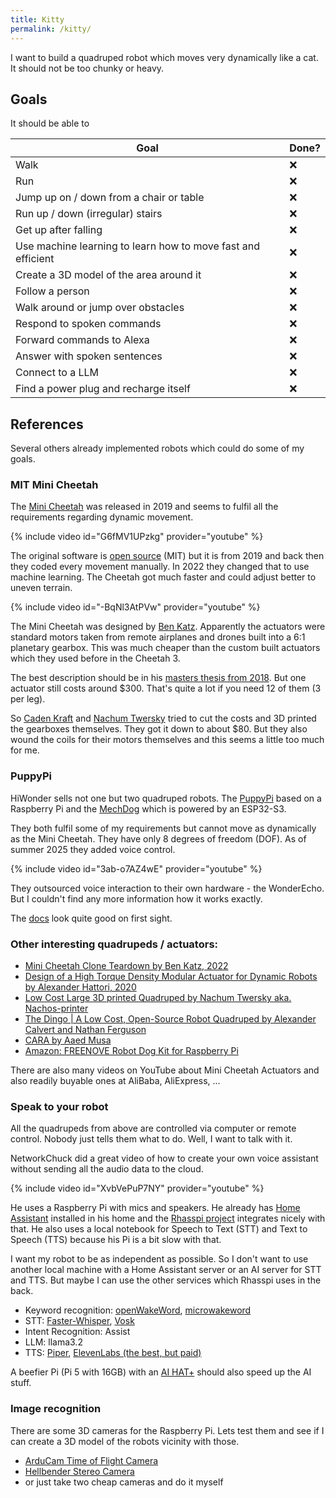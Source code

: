 ```yaml
---
title: Kitty
permalink: /kitty/
---
```


I want to build a quadruped robot which moves very dynamically like a cat. It should not be too chunky or heavy.

## Goals

It should be able to

| Goal                        | Done?                                       |
|-----------------------------|--------------------------------------------------|
| Walk            | ❌ |
| Run          | ❌ |
| Jump up on / down from a chair or table        | ❌ |
| Run up / down (irregular) stairs       | ❌ |
| Get up after falling          | ❌ |
| Use machine learning to learn how to move fast and efficient          | ❌ |
| Create a 3D model of the area around it          | ❌ |
| Follow a person          | ❌ |
| Walk around or jump over obstacles         | ❌ |
| Respond to spoken commands          | ❌ |
| Forward commands to Alexa          | ❌ |
| Answer with spoken sentences          | ❌ |
| Connect to a LLM          | ❌ |
| Find a power plug and recharge itself          | ❌ |

## References

Several others already implemented robots which could do some of my goals.

### MIT Mini Cheetah

The [Mini Cheetah](https://news.mit.edu/2019/mit-mini-cheetah-first-four-legged-robot-to-backflip-0304) was released in 2019 and seems to fulfil all the requirements regarding dynamic movement.

{% include video id="G6fMV1UPzkg" provider="youtube" %}

The original software is [open source](https://github.com/mit-biomimetics/Cheetah-Software/blob/master/README.md) (MIT) but it is from 2019 and back then they coded every movement manually. In 2022 they changed that to use machine learning. The Cheetah got much faster and could adjust better to uneven terrain.

{% include video id="-BqNl3AtPVw" provider="youtube" %}

The Mini Cheetah was designed by [Ben Katz](https://build-its.blogspot.com/2019/12/the-mini-cheetah-robot.html). Apparently the actuators were standard motors taken from remote airplanes and drones built into a 6:1 planetary gearbox. This was much cheaper than the custom built actuators which they used before in the Cheetah 3.

The best description should be in his [masters thesis from 2018](https://dspace.mit.edu/handle/1721.1/118671). But one actuator still costs around $300. That's quite a lot if you need 12 of them (3 per leg).

So [Caden Kraft](https://cadenkraft.com/ironless-cycloidal-planetary-actuator/) and [Nachum Twersky](https://www.reddit.com/r/robotics/comments/1i00orx/3d_printed_mit_mini_cheetah_actuator/) tried to cut the costs and 3D printed the gearboxes themselves. They got it down to about $80. But they also wound the coils for their motors themselves and this seems a little too much for me.

### PuppyPi

HiWonder sells not one but two quadruped robots. The [PuppyPi](https://www.hiwonder.com/products/puppypi) based on a Raspberry Pi and the [MechDog](https://www.hiwonder.com/products/mechdog) which is powered by an ESP32-S3.

They both fulfil some of my requirements but cannot move as dynamically as the Mini Cheetah. They have only 8 degrees of freedom (DOF). As of summer 2025 they added voice control.

{% include video id="3ab-o7AZ4wE" provider="youtube" %}

They outsourced voice interaction to their own hardware - the WonderEcho. But I couldn't find any more information how it works exactly.

The [docs](https://docs.hiwonder.com/projects/PuppyPi/en/latest/) look quite good on first sight.

### Other interesting quadrupeds / actuators:

- [Mini Cheetah Clone Teardown by Ben Katz, 2022](https://build-its-inprogress.blogspot.com/2022/11/mini-cheetah-clone-teardown.html)
- [Design of a High Torque Density Modular Actuator for Dynamic Robots by Alexander Hattori, 2020](https://dspace.mit.edu/handle/1721.1/127165)
- [Low Cost Large 3D printed Quadruped by Nachum Twersky aka. Nachos-printer](https://www.reddit.com/r/BambuLab/comments/1cqfcf2/low_cost_large_3d_printed_quadruped/)
- [The Dingo | A Low Cost, Open-Source Robot Quadruped by Alexander Calvert and Nathan Ferguson](https://youtu.be/8KntOIgzUjY?si=zr1fESBo0SI49hOZ)
- [CARA by Aaed Musa](https://www.aaedmusa.com/projects/cara)
- [Amazon: FREENOVE Robot Dog Kit for Raspberry Pi](https://www.amazon.de/FREENOVE-Raspberry-Balancing-Recognition-Ultrasonic/dp/B08C254F73)

There are also many videos on YouTube about Mini Cheetah Actuators and also readily buyable ones at AliBaba, AliExpress, ...

### Speak to your robot

All the quadrupeds from above are controlled via computer or remote control. Nobody just tells them what to do. Well, I want to talk with it.

NetworkChuck did a great video of how to create your own voice assistant without sending all the audio data to the cloud.

{% include video id="XvbVePuP7NY" provider="youtube" %}

He uses a Raspberry Pi with mics and speakers. He already has [Home Assistant](https://www.home-assistant.io/installation/) installed in his home and the [Rhasspi project](https://github.com/rhasspy/wyoming-satellite) integrates nicely with that. He also uses a local notebook for Speech to Text (STT) and Text to Speech (TTS) because his Pi is a bit slow with that.

I want my robot to be as independent as possible. So I don't want to use another local machine with a Home Assistant server or an AI server for STT and TTS. But maybe I can use the other services which Rhasspi uses in the back.

- Keyword recognition: [openWakeWord](https://github.com/rhasspy/openWakeWord-cpp), [microwakeword](https://github.com/kahrendt/microWakeWord/)
- STT: [Faster-Whisper](https://github.com/SYSTRAN/faster-whisper), [Vosk](https://alphacephei.com/vosk/)
- Intent Recognition: Assist
- LLM: llama3.2
- TTS: [Piper](https://github.com/rhasspy/piper), [ElevenLabs (the best, but paid)](https://elevenlabs.io/text-to-speech)

A beefier Pi (Pi 5 with 16GB) with an [AI HAT+](https://www.raspberrypi.com/products/ai-hat/) should also speed up the AI stuff.

### Image recognition

There are some 3D cameras for the Raspberry Pi. Lets test them and see if I can create a 3D model of the robots vicinity with those.

- [ArduCam Time of Flight Camera](https://blog.arducam.com/time-of-flight-camera-raspberry-pi/)
- [Hellbender Stereo Camera](https://hellbender.com/product/stereo-camera/)
- or just take two cheap cameras and do it myself
